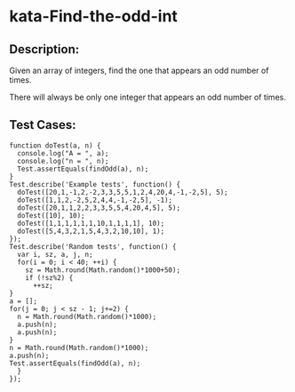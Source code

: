 # kata-Find-the-odd-int

Description:
-
Given an array of integers, find the one that appears an odd number of times.

There will always be only one integer that appears an odd number of times.










Test Cases:
-
    function doTest(a, n) {
      console.log("A = ", a);
      console.log("n = ", n);
      Test.assertEquals(findOdd(a), n);
    }
    Test.describe('Example tests', function() {
      doTest([20,1,-1,2,-2,3,3,5,5,1,2,4,20,4,-1,-2,5], 5);
      doTest([1,1,2,-2,5,2,4,4,-1,-2,5], -1);
      doTest([20,1,1,2,2,3,3,5,5,4,20,4,5], 5);
      doTest([10], 10);
      doTest([1,1,1,1,1,1,10,1,1,1,1], 10);
      doTest([5,4,3,2,1,5,4,3,2,10,10], 1);
    });
    Test.describe('Random tests', function() {
      var i, sz, a, j, n;
      for(i = 0; i < 40; ++i) {
        sz = Math.round(Math.random()*1000+50);
        if (!sz%2) {
          ++sz;
    }
    a = [];
    for(j = 0; j < sz - 1; j+=2) {
      n = Math.round(Math.random()*1000);
      a.push(n);
      a.push(n);
    }
    n = Math.round(Math.random()*1000);
    a.push(n);
    Test.assertEquals(findOdd(a), n);
      }
    });
